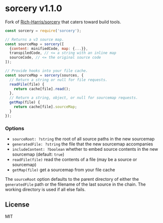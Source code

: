 # sorcery v1.1.0

Fork of [Rich-Harris/sorcery][1] that caters toward build tools.

[1]: https://github.com/Rich-Harris/sorcery

```js
const sorcery = require('sorcery');

// Returns a v3 source map.
const sourceMap = sorcery([
  {content: minifiedCode, map: {...}},
  transpiledCode, // <= a string with an inline map
  sourceCode, // <= the original source code
]);

// Provide hooks into your file cache.
const sourceMap = sorcery(sources, {
  // Return a string or null for file requests.
  readFile(file) {
    return cache[file].read();
  },
  // Return a string, object, or null for sourcemap requests.
  getMap(file) {
    return cache[file].sourceMap;
  }
});
```

### Options
- `sourceRoot: ?string` the root of all source paths in the new sourcemap
- `generatedFile: ?string` the file that the new sourcemap accompanies
- `includeContent: ?boolean` whether to embed source contents in the new sourcemap (default: `true`)
- `readFile(file)` read the contents of a file (may be a source or sourcemap)
- `getMap(file)` get a sourcemap from your file cache

The `sourceRoot` option defaults to the parent directory of either the
`generatedFile` path or the filename of the last source in the chain.
The working directory is used if all else fails.

## License

MIT
